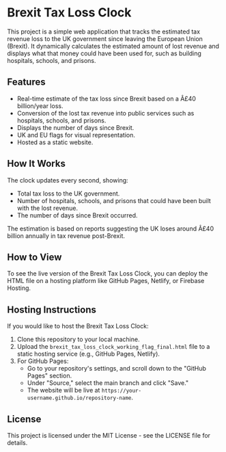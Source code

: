 
# Brexit Tax Loss Clock

This project is a simple web application that tracks the estimated tax revenue loss to the UK government since leaving the European Union (Brexit). It dynamically calculates the estimated amount of lost revenue and displays what that money could have been used for, such as building hospitals, schools, and prisons.

## Features
- Real-time estimate of the tax loss since Brexit based on a Â£40 billion/year loss.
- Conversion of the lost tax revenue into public services such as hospitals, schools, and prisons.
- Displays the number of days since Brexit.
- UK and EU flags for visual representation.
- Hosted as a static website.

## How It Works
The clock updates every second, showing:
- Total tax loss to the UK government.
- Number of hospitals, schools, and prisons that could have been built with the lost revenue.
- The number of days since Brexit occurred.

The estimation is based on reports suggesting the UK loses around Â£40 billion annually in tax revenue post-Brexit.

## How to View
To see the live version of the Brexit Tax Loss Clock, you can deploy the HTML file on a hosting platform like GitHub Pages, Netlify, or Firebase Hosting.

## Hosting Instructions
If you would like to host the Brexit Tax Loss Clock:
1. Clone this repository to your local machine.
2. Upload the `brexit_tax_loss_clock_working_flag_final.html` file to a static hosting service (e.g., GitHub Pages, Netlify).
3. For GitHub Pages:
   - Go to your repository's settings, and scroll down to the "GitHub Pages" section.
   - Under "Source," select the main branch and click "Save."
   - The website will be live at `https://your-username.github.io/repository-name`.

## License
This project is licensed under the MIT License - see the LICENSE file for details.
